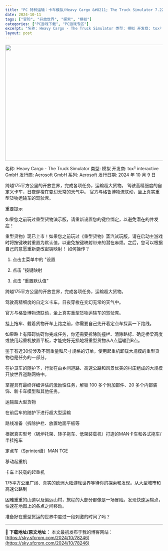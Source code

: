 ```yaml
---
title: "PC 特种运输：卡车模拟/Heavy Cargo &#8211; The Truck Simulator 7.22G"
date: 2024-10-11
tags: ["冒险", "开放世界", "探索", "模拟"]
categories: ["PC游戏下载", "PC游戏专区"]
excerpt: "名称: Heavy Cargo - The Truck Simulator 类型: 模拟 开发商: tox² interactive GmbH 发行商: Aerosoft GmbH 系列: Aerosoft 发行日期: 2024 年 10 月 9 日 跨越175平方公里的开放世界，完成各项任务，运输&hellip;"
layout: post
---
```


<img class="aligncenter size-full wp-image-78247" src="https://sky.sfcrom.com/wp-content/uploads/2024/10/2024101100265786.webp" alt="" width="660" height="370" />

名称: Heavy Cargo - The Truck Simulator
类型: 模拟
开发商: tox² interactive GmbH
发行商: Aerosoft GmbH
系列: Aerosoft
发行日期: 2024 年 10 月 9 日

跨越175平方公里的开放世界，完成各项任务，运输超大货物。 驾驶高精细度的自定义卡车，日夜穿梭在变幻无常的天气中。 官方与格鲁博物流联动，坐上真实重型货物运输车的驾驶席。

重要提示

如果您之前玩过重型货物演示版，请重新设置您的键位绑定，以避免潜在的并发症！

重型货物》现已上市！如果您之前玩过《重型货物》蒸汽试玩版，请在启动主游戏时将按键映射重置为默认值，以避免按键映射带来的潜在麻烦。之后，您可以根据自己的意愿重新更改密钥映射！
如何操作？

1. 点击主菜单中的 "设置

2. 点击 "按键映射

3. 点击 “重置默认值”

跨越175平方公里的开放世界，完成各项任务，运输超大货物。

驾驶高精细度的自定义卡车，日夜穿梭在变幻无常的天气中。

官方与格鲁博物流联动，坐上真实重型货物运输车的驾驶席。

挂上拖车、载着货物开车上路之前，你需要自己先开着定点车探索一下路线。

如果路上有障碍妨碍你完成任务，你还需要拆除防撞栏、清除路标、确定桥梁高度或使用起重机放置平板，才能完好无损地将重型货物从A点运输到B点。

鉴于有近30份涉及不同重量和尺寸规格的订单，使用起重机卸载大规模的重型货物也是任务的一部分。

在护卫车的随护下，行驶在由乡间道路、高速公路和风景优美的村庄组成的大规模开放世界道路网络中。

掌握具有最终详细评估的激励性任务，解锁 100 多个附加部件、20 多个内部装饰、新卡车模型和其他任务。

运输超大型货物

在前后车的随护下进行超大型运输

路线准备（拆除护栏、放置地面平板等

根据真实型号（锅炉托架、转子拖车、低架装载机）打造的MAN卡车和各式拖车/半挂拖车

定点车（Sprinter级）MAN TGE

移动起重机

卡车上装载的起重机

175平方公里广阔、真实的欧洲大陆游戏世界等待你的探索和发现。从大型城市和高速公路到

困难重重的山道以及偏远山村，旅程的大部分都像是一场冒险。发现快速运输点，快速在地图上的各点之间移动。

准备好在重型货运的世界中度过一段刺激的时间了吗？

---
📖 **下载地址/原文地址：** 本文最初发布于我的博客网站：[https://sky.sfcrom.com/2024/10/78246](https://sky.sfcrom.com/2024/10/78246)
